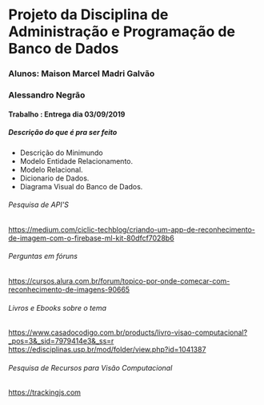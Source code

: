 # Projeto da Disciplina de Administração e Programação de Banco de Dados

### Alunos: Maison Marcel Madri Galvão
### Alessandro Negrão

#### Trabalho : Entrega dia 03/09/2019

##### Descrição do que é pra ser feito
* Descrição do Minimundo
* Modelo Entidade Relacionamento.
* Modelo Relacional.
* Dicionario de Dados.
* Diagrama Visual do Banco de Dados.

###### Pesquisa de API'S
https://medium.com/ciclic-techblog/criando-um-app-de-reconhecimento-de-imagem-com-o-firebase-ml-kit-80dfcf7028b6

###### Perguntas em fóruns
https://cursos.alura.com.br/forum/topico-por-onde-comecar-com-reconhecimento-de-imagens-90665

###### Livros e Ebooks sobre o tema
https://www.casadocodigo.com.br/products/livro-visao-computacional?_pos=3&_sid=7979414e3&_ss=r
https://edisciplinas.usp.br/mod/folder/view.php?id=1041387

###### Pesquisa de Recursos para Visão Computacional
https://trackingjs.com 
